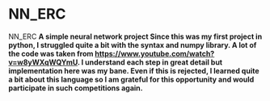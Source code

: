 # NN_ERC
NN_ERC
**A simple neural network project Since this was my first project in python, 
I struggled quite a bit with the syntax and numpy library. A lot of the code was taken from https://www.youtube.com/watch?v=w8yWXqWQYmU. 
I understand each step in great detail but implementation here was my bane. Even if this is rejected, I learned quite a bit about this language so 
I am grateful for this opportunity and would participate in such competitions again.**
